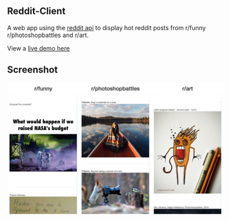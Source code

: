 Reddit-Client
---
A web app using the [reddit api](https://www.reddit.com/dev/api) to display hot reddit posts from r/funny r/photoshopbattles and r/art.

View a [live demo here](http://strawstack.github.io/Reddit-Client/)

Screenshot
---
![](./screenshot.png)

